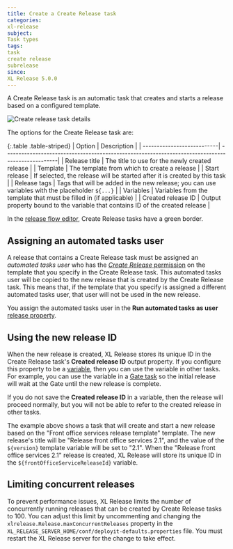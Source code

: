 ```yaml
---
title: Create a Create Release task
categories:
xl-release
subject:
Task types
tags:
task
create release
subrelease
since:
XL Release 5.0.0
---
```


A Create Release task is an automatic task that creates and starts a release based on a configured template.

![Create release task details](../images/create-release-task-details.png)

The options for the Create Release task are:

{:.table .table-striped}
| Option                       | Description                                                                                        |
| ---------------------------| -------------------------------------------------------------------------------------------------|
| Release title                | The title to use for the newly created release                                                     |
| Template                     | The template from which to create a release                                                        |
| Start release                | If selected, the release will be started after it is created by this task                          |
| Release tags                 | Tags that will be added in the new release; you can use variables with the placeholder `${...}`    |
| Variables                    | Variables from the template that must be filled in (if applicable)                                 |
| Created release ID           | Output property bound to the variable that contains ID of the created release                      |

In the [release flow editor](/xl-release/how-to/using-the-release-flow-editor.html), Create Release tasks have a green border.

## Assigning an automated tasks user

A release that contains a Create Release task must be assigned an _automated tasks user_ who has the [*Create Release* permission](/xl-release/how-to/configure-permissions.html) on the template that you specify in the Create Release task. This automated tasks user will be copied to the new release that is created by the Create Release task. This means that, if the template that you specify is assigned a different automated tasks user, that user will not be used in the new release.

You assign the automated tasks user in the **Run automated tasks as user** [release property](/xl-release/how-to/configure-release-properties.html).

## Using the new release ID

When the new release is created, XL Release stores its unique ID in the Create Release task's **Created release ID** output property. If you configure this property to be a [variable](/xl-release/how-to/create-release-variables.html), then you can use the variable in other tasks. For example, you can use the variable in a [Gate task](/xl-release/how-to/create-a-gate-task.html) so the initial release will wait at the Gate until the new release is complete.

If you do not save the **Created release ID** in a variable, then the release will proceed normally, but you will not be able to refer to the created release in other tasks.

The example above shows a task that will create and start a new release based on the "Front office services release template" template. The new release's title will be "Release front office services 2.1", and the value of the `${version}` template variable will be set to "2.1". When the "Release front office services 2.1" release is created, XL Release will store its unique ID in the `${frontOfficeServiceReleaseId}` variable.

## Limiting concurrent releases

To prevent performance issues, XL Release limits the number of concurrently running releases that can be created by Create Release tasks to 100. You can adjust this limit by uncommenting and changing the `xlrelease.Release.maxConcurrentReleases` property in the `XL_RELEASE_SERVER_HOME/conf/deployit-defaults.properties` file. You must restart the XL Release server for the change to take effect.
